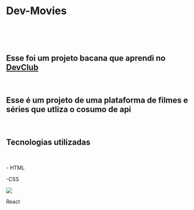 <h1>Dev-Movies</h1>
<br>
<br>
<br>
<h2>Esse foi um projeto bacana que aprendi no <a href= "https//rodolfomori.com.br/devclub">DevClub</a></h2>
<br>
<h2>Esse é um projeto de uma plataforma de filmes e séries que utliza o cosumo de api  </h2>
<br>
<h2>Tecnologias utilizadas</h2>
<br>
<p>- HTML</p>
<p>-CSS</p>
<img src="https://img.shields.io/badge/JavaScript-F7DF1E?style=for-the-badge&logo=javascript&logoColor=black"/>
<p>React</p>
